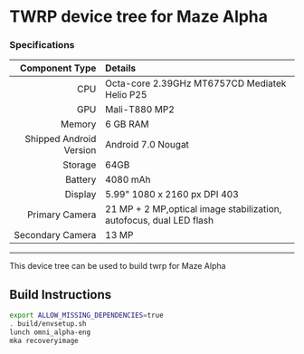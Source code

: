 # TWRP device tree for Maze Alpha

### Specifications

Component Type | Details
-------:|:-------------------------
CPU     | Octa-core 2.39GHz MT6757CD Mediatek Helio P25
GPU     | Mali-T880 MP2
Memory  | 6 GB RAM
Shipped Android Version | 	Android 7.0 Nougat
Storage | 64GB
Battery | 4080 mAh
Display | 5.99" 1080 x 2160 px DPI 403
Primary Camera | 21 MP + 2 MP,optical image stabilization, autofocus, dual LED flash
Secondary Camera | 13 MP

---

This device tree can be used to build twrp for Maze Alpha


## Build Instructions
```sh
export ALLOW_MISSING_DEPENDENCIES=true
. build/envsetup.sh
lunch omni_alpha-eng
mka recoveryimage
```
